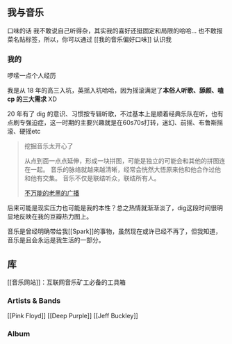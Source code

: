 ## 我与音乐

口味的话 我不敢说自己听得杂，其实我的喜好还挺固定和局限的哈哈... 也不敢报菜名贴标签，所以，你可以通过 [[我的音乐偏好口味]] 认识我

### 我的
啰嗦一点个人经历

我是从 18 年的高三入坑，英摇入坑哈哈，因为摇滚满足了**本俗人听歌、舔颜、嗑 cp 的三大需求** XD

20 年有了 dig 的意识、习惯按专辑听歌，不过基本上是顺着经典乐队在听，也有点刷专强迫症，这一时期的主要兴趣就是在60s70s打转，迷幻、前摇、布鲁斯摇滚、硬摇etc

> 挖掘音乐太开心了 
> 
> 从点到面一点点延伸，形成一块拼图，可能是独立的可能会和其他的拼图连在一起。 音乐的脉络就越来越清晰，经常会恍然大悟原来他和他合作过他和他有交集。 音乐不仅是联结听众，联结所有人。
> 
> [不万能的老黑的广播](https://www.douban.com/people/190792378/status/3852594346/?_i=5609262263564d8&dt_dapp=1)


后来可能是现实压力也可能是我的本性？总之热情就渐渐淡了，dig这段时间很明显地反映在我的豆瓣热力图上。

音乐是曾经明确带给我[[Spark]]的事物，虽然现在或许已经不再了，但我知道，音乐是且会永远是我生活的一部分。


## 库
[[音乐网站]]：互联网音乐矿工必备的工具箱

### Artists & Bands
[[Pink Floyd]]
[[Deep Purple]]
[[Jeff Buckley]]


### Album


